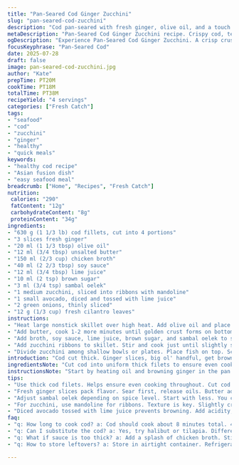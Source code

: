 ```yaml
---
title: "Pan-Seared Cod Ginger Zucchini"
slug: "pan-seared-cod-zucchini"
description: "Cod pan-seared with fresh ginger, olive oil, and a touch of butter. Zucchini ribbons wilt slightly in a tangy, slightly spicy sauce made from reduced chicken broth, soy sauce, lime juice, brown sugar, and chili paste. Topped with fresh avocado cubes, green onions and cilantro leaves. The cooking method gives a crisp crust on the fish while the zucchini stays tender-crisp. A quick heat reduction in the pan intensifies flavors before plating."
metaDescription: "Pan-Seared Cod Ginger Zucchini recipe. Crispy cod, tender zucchini, tangy sauce. Perfect fusion of flavors and textures. Ideal for a quick meal."
ogDescription: "Experience Pan-Seared Cod Ginger Zucchini. A crisp crust on fish, tender zucchini ribbons, and a tangy sauce tie it all together beautifully."
focusKeyphrase: "Pan-Seared Cod"
date: 2025-07-28
draft: false
image: pan-seared-cod-zucchini.jpg
author: "Kate"
prepTime: PT20M
cookTime: PT18M
totalTime: PT38M
recipeYield: "4 servings"
categories: ["Fresh Catch"]
tags:
- "seafood"
- "cod"
- "zucchini"
- "ginger"
- "healthy"
- "quick meals"
keywords:
- "healthy cod recipe"
- "Asian fusion dish"
- "easy seafood meal"
breadcrumb: ["Home", "Recipes", "Fresh Catch"]
nutrition: 
 calories: "290"
 fatContent: "12g"
 carbohydrateContent: "8g"
 proteinContent: "34g"
ingredients:
- "630 g (1 1/3 lb) cod fillets, cut into 4 portions"
- "3 slices fresh ginger"
- "20 ml (1 1/3 tbsp) olive oil"
- "12 ml (3/4 tbsp) unsalted butter"
- "150 ml (2/3 cup) chicken broth"
- "40 ml (2 2/3 tbsp) soy sauce"
- "12 ml (3/4 tbsp) lime juice"
- "10 ml (2 tsp) brown sugar"
- "3 ml (3/4 tsp) sambal oelek"
- "1 medium zucchini, sliced into ribbons with mandoline"
- "1 small avocado, diced and tossed with lime juice"
- "2 green onions, thinly sliced"
- "12 g (1/3 cup) fresh cilantro leaves"
instructions:
- "Heat large nonstick skillet over high heat. Add olive oil and place ginger slices in the pan. Sear cod fillets in oil and ginger without moving for 4 minutes."
- "Add butter, cook 1-2 more minutes until golden crust forms on bottom. Season with salt and pepper. Flip fish. Remove skillet from heat. Let fish rest 5 minutes until cooked through. Keep fish warm. Keep ginger and pan juices in skillet."
- "Add broth, soy sauce, lime juice, brown sugar, and sambal oelek to skillet. Bring to boil, reduce heat and simmer until sauce reduces by half, about 5 minutes. Discard ginger slices."
- "Add zucchini ribbons to skillet. Stir and cook just until slightly softened, about 3 minutes. Adjust seasoning with salt and pepper as needed."
- "Divide zucchini among shallow bowls or plates. Place fish on top. Scatter diced avocado, green onions, and cilantro over dishes. Drizzle pan sauce over everything. Serve immediately. Rice optional."
introduction: "Cod cut thick. Ginger slices, big ol' handful, get browned first. Heat revved high, oil shimmering. Fish hits pan. No poking. Patience or crust lost. Butter slides in quick, foaming, browning bottom sides. Flip. Rest off heat. Juices mingling in skillet. Then broth, soy, lime, sugar, sambal—boil down to thick glaze. Ginger out, no bitterness. Zucchini ribbons spiral soft but still snap. Toss in sauce, quick whirl. Plates waiting. Stack fish, nest zucchini, scatter cool avocado, raw scallions, fresh cilantro tearing. Pour slick sauce over. Rice? Up to you."
ingredientsNote: "Cut cod into uniform thick filets to ensure even cooking. Fresh ginger slices provide a subtle but bright aromatic layer; discard after sauce reduction to avoid bitterness. Adjust sambal oelek quantity depending on spice tolerance—start small and add later if necessary. Using mandoline for zucchini ribbons gives texture contrast. Lime juice on avocado prevents browning and adds acidity. The measured butter and olive oil combo balances flavor and crispiness without excess fat. Sauce components reduce to concentrate sweetness and saltiness, tying the dish together. Fresh herbs finish, not cooked in."
instructionsNote: "Start by heating oil and browning ginger in the pan to release flavor. Place cod skinless side down, don’t move for several minutes to let crust develop. Adding butter later helps browning but avoid overcooking. Resting fish off heat ensures doneness is even without drying. Sauce reduction intensifies flavors — keep an eye, don’t let burn. Removing ginger after reduction prevents overpowering bitterness. Adding zucchini last maintains some crunch and bite, cooking briefly. Dressing avocado with lime stops browning, extra flavor. Assemble just before serving to keep fresh textural contrasts intact. Optional rice on side for a heartier plate."
tips:
- "Use thick cod filets. Helps ensure even cooking throughout. Cut cod uniform. Without skin. Don’t poke it. Wait for crust to form. Patience required."
- "Fresh ginger slices pack flavor. Sear first, release oils. Butter added later helps browning. Perfect balance on cod. Watch carefully."
- "Adjust sambal oelek depending on spice level. Start with less. You can always add more later. Spicy isn’t for everyone. Be cautious."
- "For zucchini, use mandoline for ribbons. Texture is key. Slightly crisp. Cook briefly to keep that bite. Too long turns mushy."
- "Diced avocado tossed with lime juice prevents browning. Add acidity, freshness. Use fresh cilantro, green onions for garnish. Brightness like no other."
faq:
- "q: How long to cook cod? a: Cod should cook about 8 minutes total. 4 minutes skinless side down. Then flip and rest."
- "q: Can I substitute the cod? a: Yes, try halibut or tilapia. Different texture but works similar. Keep cooking time in check."
- "q: What if sauce is too thick? a: Add a splash of chicken broth. Stir in slowly. Adjust to desired consistency. Taste as you go."
- "q: How to store leftovers? a: Store in airtight container. Refrigerate up to 2 days. Reheat gently on low heat. Avoid toughening fish."

---
```

